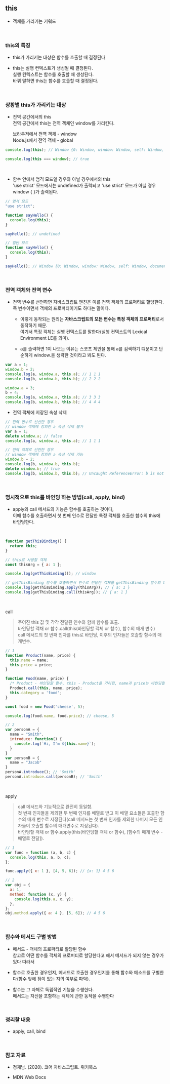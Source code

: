 ## this

- 객체를 가리키는 키워드

<br>

### this의 특징

- this가 가리키는 대상은 함수를 호출할 때 결정된다 <br>

- this는 실행 컨텍스트가 생성될 때 결정된다. <br>
  실행 컨텍스트는 함수를 호출할 때 생성된다.<br>
  바꿔 말하면 this는 함수를 호출할 때 결정된다.

<br>

### 상황별 this가 가리키는 대상

- 전역 공간에서의 this <br>
  전역 공간에서 this는 전역 객체인 window를 가리킨다.

  브라우저에서 전역 객체 - window <br>
  Node.js에서 전역 객체 - global

```javascript
console.log(this); // Window {0: Window, window: Window, self: Window, document: document, name: '', location: Location, …}

console.log(this === window); // true
```

<br>

- 함수 안에서 엄격 모드일 경우와 아닐 경우에서의 this <br>
  'use strict' 모드에서는 undefined가 출력되고 'use strict' 모드가 아닐 경우 window { }가 출력된다.

```javascript
// 엄격 모드
"use strict";

function sayHello() {
  console.log(this);
}

sayHello(); // undefined

// 일반 모드
function sayHello() {
  console.log(this);
}

sayHello(); // Window {0: Window, window: Window, self: Window, document: document, name: '', location: Location, …}
```

<br>

### 전역 객체와 전역 변수

- 전역 변수를 선언하면 자바스크립트 엔진은 이를 전역 객체의 프로퍼티로 할당한다. <br>
  즉 변수이면서 객체의 프로퍼티이기도 하다는 말이다.

  - 이렇게 동작되는 원리는 **자바스크립트의 모든 변수는 특정 객체의 프로퍼티**로서 동작하기 때문. <br>
    여기서 특정 객체는 실행 컨텍스트를 말한다(실행 컨텍스트의 Lexical Environment LE를 의미).

  - a를 출력하면 1이 나오는 이유는 스코프 체인을 통해 a를 검색하기 떄문이고 단순하게 window.을 생략한 것이라고 봐도 된다.

```javascript
var a = 1;
window.b = 2;
console.log(a, window.a, this.a); // 1 1 1
console.log(b, window.b, this.b); // 2 2 2

window.a = 3;
b = 4;
console.log(a, window.a, this.a); // 3 3 3
console.log(b, window.b, this.b); // 4 4 4
```

- 전역 객체에 저장된 속성 삭제

```javascript
// 전역 변수로 선선한 경우
// window 객체에 정의한 a 속성 삭제 불가
var a = 1;
delete window.a; // false
console.log(a, window.a, this.a); // 1 1 1

// 전역 객체로 선언한 경우
// window 객체에 정의한 a 속성 삭제 가능
window.b = 2;
console.log(b, window.b, this.b);
delete window.b; // true
console.log(b, window.b, this.b); // Uncaught ReferenceError: b is not defined
```

<br>

### 명시적으로 this를 바인딩 하는 방법(call, apply, bind)

- apply와 call 메서드의 기능은 함수를 호출하는 것이다, <br>
  이때 함수를 호출하면서 첫 번째 인수로 전달한 특정 객체를 호출한 함수의 this에 바인딩한다.

<br>

```javascript
function getThisBinding() {
  return this;
}

// this로 사용할 객체
const thisArg = { a: 1 };

console.log(getThisBinding()); // window

// getThisBinding 함수를 호출하면서 인수로 전달한 객체를 getThisBinding 함수의 this에 바인딩한다.
console.log(getThisBinding.apply(thisArg)); // { a: 1 }
console.log(getThisBinding.call(thisArg)); // { a: 1 }
```

<br>

call <br>

> 주어진 this 값 및 각각 전달된 인수와 함께 함수를 호출. <br>
> 바인딩할 객채 or 함수.call(this(바인딩할 객체 or 함수), 함수의 매개 변수) <br>
> call 메서드의 첫 번째 인자를 this로 바인딩, 이후의 인자들은 호출할 함수의 매개변수. <br>

```javascript
// 1
function Product(name, price) {
  this.name = name;
  this.price = price;
}

function Food(name, price) {
  /* Product - 바인딩할 함수, this - Product를 가리킴, name과 price는 바인딩할 함수의 매개변수에 전달될 인자. */
  Product.call(this, name, price);
  this.category = 'food';
}

const food = new Food('cheese', 5);

console.log(food.name, food.price); // cheese, 5

// 2
var personA = {
  name = "Smith",
  introduce: function() {
    console.log(`Hi, I'm ${this.name}`);
  }
}
var personB = {
  name = "Jacob"
}
personA.introduce(); // 'Smith'
personA.introduce.call(personB); // 'Smith'
```

<br>

apply <br>

> call 메서드와 기능적으로 완전히 동일함. <br>
> 첫 번째 인자들을 제외한 두 번째 인자를 배열로 받고 이 배열 요소들은 호출한 함수의 매개 변수로 지정된다(call 메서드는 첫 번째 인자를 제외한 나머지 모든 인자들이 호출할 함수의 매개변수로 지정된다).<br>
> 바인딩할 객채 or 함수.apply(this(바인딩할 객체 or 함수), [함수의 매개 변수 - 배열로 전달]).

```javascript
// 1
var func = function (a, b, c) {
  console.log(this, a, b, c);
};

func.apply({ x: 1 }, [4, 5, 6]); // {x: 1} 4 5 6

// 2
var obj = {
  a: 1,
  method: function (x, y) {
    console.log(this.a, x, y);
  },
};
obj.method.apply({ a: 4 }, [5, 6]); // 4 5 6
```

<br>

### 함수와 메서드 구별 방법

- 메서드 - 객체의 프로퍼티로 할당된 함수 <br>
  참고로 어떤 함수를 객체의 프로퍼티로 할당한다고 해서 메서드가 되지 않는 경우가 있다 따라서 <br>

- 함수로 호출한 경우인지, 메서드로 호출한 경우인지를 통해 함수와 메소드를 구별한다(함수 앞에 점이 있는 지의 여부로 파악).

- 함수는 그 자체로 독립적인 기능을 수행한다. <br>
  메서드는 자신을 포함하는 객체에 관한 동작을 수행한다

<br>

### 정리할 내용

- apply, call, bind

<br>

### 참고 자료

- 정재남. (2020). 코어 자바스크립트. 위키북스

- MDN Web Docs
